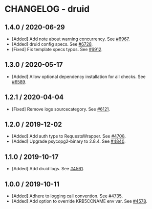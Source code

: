 # CHANGELOG - druid

## 1.4.0 / 2020-06-29

* [Added] Add note about warning concurrency. See [#6967](https://github.com/DataDog/integrations-core/pull/6967).
* [Added] druid config specs. See [#6728](https://github.com/DataDog/integrations-core/pull/6728).
* [Fixed] Fix template specs typos. See [#6912](https://github.com/DataDog/integrations-core/pull/6912).

## 1.3.0 / 2020-05-17

* [Added] Allow optional dependency installation for all checks. See [#6589](https://github.com/DataDog/integrations-core/pull/6589).

## 1.2.1 / 2020-04-04

* [Fixed] Remove logs sourcecategory. See [#6121](https://github.com/DataDog/integrations-core/pull/6121).

## 1.2.0 / 2019-12-02

* [Added] Add auth type to RequestsWrapper. See [#4708](https://github.com/DataDog/integrations-core/pull/4708).
* [Added] Upgrade psycopg2-binary to 2.8.4. See [#4840](https://github.com/DataDog/integrations-core/pull/4840).

## 1.1.0 / 2019-10-17

* [Added] Add druid logs. See [#4561](https://github.com/DataDog/integrations-core/pull/4561).

## 1.0.0 / 2019-10-11

* [Added] Adhere to logging call convention. See [#4735](https://github.com/DataDog/integrations-core/pull/4735).
* [Added] Add option to override KRB5CCNAME env var. See [#4578](https://github.com/DataDog/integrations-core/pull/4578).

